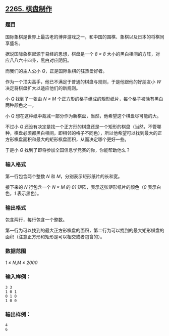 ## [2265. 棋盘制作](https://www.acwing.com/problem/content/2267/)

### 题目

国际象棋是世界上最古老的博弈游戏之一，和中国的围棋、象棋以及日本的将棋同享盛名。

据说国际象棋起源于易经的思想，棋盘是一个 *8 × 8* 大小的黑白相间的方阵，对应八八六十四卦，黑白对应阴阳。

而我们的主人公小 *Q*，正是国际象棋的狂热爱好者。

作为一个顶尖高手，他已不满足于普通的棋盘与规则，于是他跟他的好朋友小 *W* 决定将棋盘扩大以适应他们的新规则。

小 *Q* 找到了一张由 *N × M* 个正方形的格子组成的矩形纸片，每个格子被涂有黑白两种颜色之一。

小 *Q* 想在这种纸中裁减一部分作为新棋盘，当然，他希望这个棋盘尽可能的大。

不过小 *Q* 还没有决定是找一个正方形的棋盘还是一个矩形的棋盘（当然，不管哪种，棋盘必须都黑白相间，即相邻的格子不同色），所以他希望可以找到最大的正方形棋盘面积和最大的矩形棋盘面积，从而决定哪个更好一些。

于是小 *Q* 找到了即将参加全国信息学竞赛的你，你能帮助他么？

### 输入格式

第一行包含两个整数 *N* 和 *M*，分别表示矩形纸片的长和宽。

接下来的 *N* 行包含一个 *N × M* 的 *01* 矩阵，表示这张矩形纸片的颜色（*0* 表示白色，*1* 表示黑色）。

### 输出格式

包含两行，每行包含一个整数。

第一行为可以找到的最大正方形棋盘的面积，第二行为可以找到的最大矩形棋盘的面积（注意正方形和矩形是可以相交或者包含的）。

### 数据范围

*1 ≤ N,M ≤ 2000*

### 输入样例：

```
3 3
1 0 1
0 1 0
1 0 0
```

### 输出样例：

```
4
6
```
